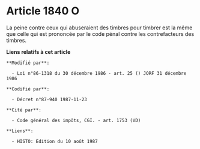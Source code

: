 # Article 1840 O

La peine contre ceux qui abuseraient des timbres pour timbrer est la même que celle qui est prononcée par le code pénal
contre les contrefacteurs des timbres.

**Liens relatifs à cet article**

	**Modifié par**:

	  - Loi n°86-1318 du 30 décembre 1986 - art. 25 () JORF 31 décembre 1986

	**Codifié par**:

	  - Décret n°87-940 1987-11-23

	**Cité par**:

	  - Code général des impôts, CGI. - art. 1753 (VD)

	**Liens**:

	  - HISTO: Edition du 10 août 1987
